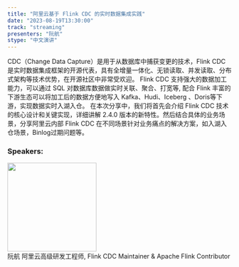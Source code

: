 ```yaml
---
title: "阿里云基于 Flink CDC 的实时数据集成实践"
date: "2023-08-19T13:30:00" 
track: "streaming"
presenters: "阮航"
stype: "中文演讲"
---
```

CDC（Change Data Capture）是用于从数据库中捕获变更的技术，Flink CDC 是实时数据集成框架的开源代表，具有全增量一体化、无锁读取、并发读取、分布式架构等技术优势，在开源社区中非常受欢迎。
Flink CDC 支持强大的数据加工能力，可以通过 SQL 对数据库数据做实时关联、聚合、打宽等, 配合 Flink 丰富的下游生态可以将加工后的数据方便地写入 Kafka、Hudi、Iceberg 、Doris等下游，实现数据实时入湖入仓。
在本次分享中，我们将首先会介绍 Flink CDC 技术的核心设计和关键实现，详细讲解 2.4.0 版本的新特性。然后结合具体的业务场景，分享阿里云内部 Flink CDC 在不同场景针对业务痛点的解决方案，如入湖入仓场景，Binlog过期问题等。
 ### Speakers: 
<img src="https://img.bagevent.com/resource/20230616/1746465060.jpg" width="200" /><br>
阮航 阿里云高级研发工程师, Flink CDC Maintainer & Apache Flink Contributor
 <br><br>